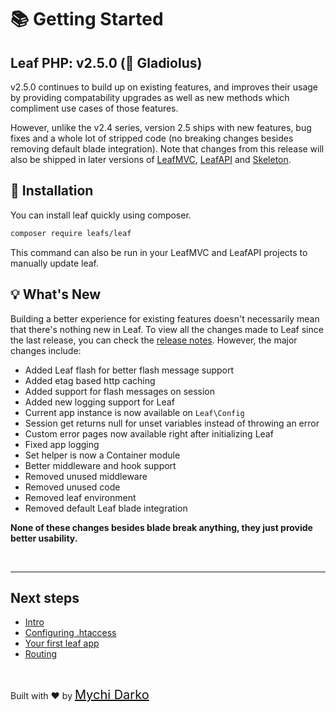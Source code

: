 # 📚 Getting Started

## Leaf PHP: v2.5.0 (💠 Gladiolus)

v2.5.0 continues to build up on existing features, and improves their usage by providing compatability upgrades as well as new methods which compliment use cases of those features.

However, unlike the v2.4 series, version 2.5 ships with new features, bug fixes and a whole lot of stripped code (no breaking changes besides removing default blade integration). Note that changes from this release will also be shipped in later versions of [LeafMVC](/leaf-mvc/), [LeafAPI](/leaf-api/) and [Skeleton](/skeleton/).

## 📁 Installation

You can install leaf quickly using composer.

```bash
composer require leafs/leaf
```

This command can also be run in your LeafMVC and LeafAPI projects to manually update leaf.

## 💡 What's New

Building a better experience for existing features doesn't necessarily mean that there's nothing new in Leaf. To view all the changes made to Leaf since the last release, you can check the [release notes](https://github.com/leafsphp/leaf/releases/tag/v2.5.0). However, the major changes include:

- Added Leaf flash for better flash message support
- Added etag based http caching
- Added support for flash messages on session
- Added new logging support for Leaf
- Current app instance is now available on `Leaf\Config`
- Session get returns null for unset variables instead of throwing an error
- Custom error pages now available right after initializing Leaf
- Fixed app logging
- Set helper is now a Container module
- Better middleware and hook support
- Removed unused middleware
- Removed unused code
- Removed leaf environment
- Removed default Leaf blade integration

**None of these changes besides blade break anything, they just provide better usability.**

<br>
<hr>

## Next steps

- [Intro](leaf/v/2.5.0/intro/)
- [Configuring .htaccess](leaf/v/2.5.0/intro/htaccess)
- [Your first leaf app](leaf/v/2.5.0/intro/first)
- [Routing](leaf/v/2.5.0/routing/)

<br>

Built with ❤ by <a href="https://mychi.netlify.app" style="font-size: 20px; color: #111;" target="_blank">Mychi Darko</a>
